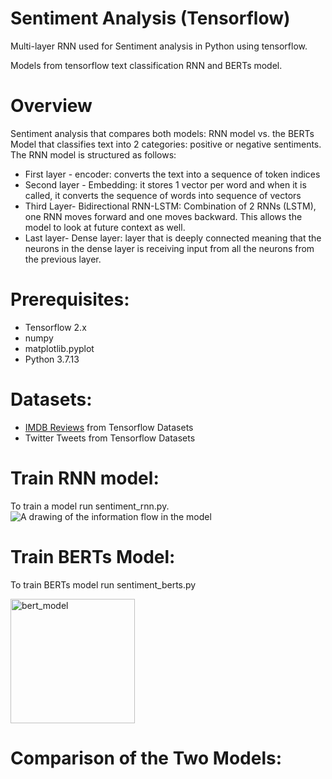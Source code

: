 # Sentiment Analysis (Tensorflow)
Multi-layer RNN used for Sentiment analysis in Python using tensorflow. 

Models from tensorflow text classification RNN and BERTs model. 

# Overview
Sentiment analysis that compares both models: RNN model vs. the BERTs Model that classifies text into 2 categories: positive or negative sentiments. The RNN model is structured as follows:
- First layer - encoder: converts the text into a sequence of token indices
- Second layer - Embedding: it stores 1 vector per word and when it is called, it converts the sequence of words into sequence of vectors
- Third Layer- Bidirectional RNN-LSTM: Combination of 2 RNNs (LSTM), one RNN moves forward and one moves backward. This allows the model to look at future context as well. 
- Last layer- Dense layer: layer that is deeply connected meaning that the neurons in the dense layer is receiving input from all the neurons from the previous layer. 

# Prerequisites:
- Tensorflow 2.x
- numpy
- matplotlib.pyplot
- Python 3.7.13

# Datasets:
- [IMDB Reviews](https://www.tensorflow.org/datasets/catalog/imdb_reviews) from Tensorflow Datasets
- Twitter Tweets from Tensorflow Datasets

# Train RNN model: 
To train a model run sentiment_rnn.py.
![A drawing of the information flow in the model](https://github.com/tensorflow/text/blob/master/docs/tutorials/images/bidirectional.png?raw=1)

# Train BERTs Model:
To train BERTs model run sentiment_berts.py

<img width="199" alt="bert_model" src="https://user-images.githubusercontent.com/84884991/183482796-c629aecb-3da9-453c-8572-5c726c9d8559.PNG">

# Comparison of the Two Models:
